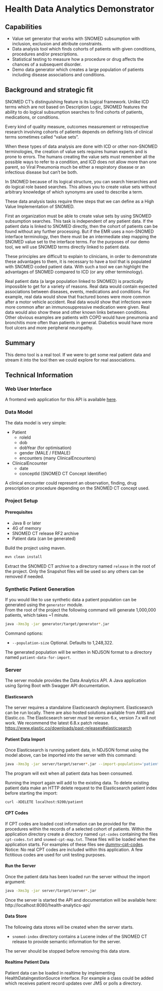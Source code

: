 # Health Data Analytics Demonstrator

## Capabilities
- Value set generator that works with SNOMED subsumption with inclusion, exclusion and attribute constraints.
- Data analysis tool which finds cohorts of patients with given conditions, procedures and/or prescriptions.
- Statistical testing to measure how a procedure or drug affects the chances of a subsequent disorder.
- Demo data generator which creates a large population of patients including disease associations and conditions.


## Background and strategic fit
SNOMED CT’s distinguishing feature is its logical framework.  Unlike ICD terms which are not based on Description Logic, SNOMED features the ability to do logical subsumption searches to find cohorts of patients, medications, or conditions.

Every kind of quality measure, outcomes measurement or retrospective research involving cohorts of patients depends on defining lists of clinical terms sometimes called “value sets”.

When these types of data analysis are done with ICD or other non-SNOMED terminologies, the creation of value sets requires human experts and is prone to errors. The humans creating the value sets must remember all the possible ways to refer to a condition, and ICD does not allow more than one parent, so Viral Pneumonia much be either a respiratory disease or an infectious disease but can’t be both.

In SNOMED because of its logical structure, you can search hierarchies and do logical role based searches. This allows you to create value sets without arbitrary knowledge of which synonyms are used to describe a term.

These data analysis tasks require three steps that we can define as a High Value Implementation of SNOMED.

First an organization must be able to create value sets by using SNOMED subsumption searches.  This task is independent of any patient data.  If the patient data is linked to SNOMED directly, then the cohort of patients can be found without any further processing.  But if the EMR uses a non-SNOMED interface terminology, then there must be an intermediate step mapping the SNOMED value set to the interface terms.  For the purposes of our demo tool, we will use SNOMED terms directly linked to patient data.

These principles are difficult to explain to clinicians, in order to demonstrate these advantages to them,  it is necessary to have a tool that is populated with SNOMED coded patient data.  With such a tool we can highlight the advantages of SNOMED compared to ICD (or any other terminology).

Real patient data (a large population linked to SNOMED) is practically impossible to get for a variety of reasons.  Real data would contain expected associations between diseases, events, medications and conditions. For example, real data would show that fractured bones were more common after a motor vehicle accident.  Real data would show that infections were more common after an immunosuppressive medication were given.  Real data would also show these and other known links between conditions. Other obvious examples are patients with COPD would have pneumonia and bronchitis more often than patients in general.  Diabetics would have more foot ulcers and more peripheral neuropathy.


## Summary
This demo tool is a real tool. If we were to get some real patient data and stream it into the tool then we could explore for real associations.


## Technical Information

### Web User Interface
A frontend web application for this API is available [here](https://github.com/IHTSDO/health-data-analytics-frontend).

### Data Model
The data model is very simple:
- Patient
  - roleId
  - dob
  - dobYear (for optimisation)
  - gender (MALE / FEMALE)
  - encounters (many ClinicalEncounters)
- ClinicalEncounter
  - date
  - conceptId (SNOMED CT Concept Identifier)

A clinical encounter could represent an observation, finding, drug prescription or procedure depending on the SNOMED CT concept used.

### Project Setup
#### Prerequisites
- Java 8 or later
- 4G of memory
- SNOMED CT release RF2 archive
- Patient data (can be generated)

Build the project using maven.
```bash
mvn clean install
```

Extract the SNOMED CT archive to a directory named `release` in the root of the project. Only the Snapshot files will be used so any others can be removed if needed.

### Synthetic Patient Generation
If you would like to use synthetic data a patient population can be generated using the `generator` module.  
From the root of the project the following command will generate 1,000,000 patients, which takes ~1 minute.
```bash
java -Xms3g -jar generator/target/generator*.jar
``` 
Command options:
- `--population-size` Optional. Defaults to 1,248,322.

The generated population will be written in NDJSON format to a directory named `patient-data-for-import`.

### Server
The server module provides the Data Analytics API. A Java application using Spring Boot with Swagger API documentation.

#### Elasticsearch
The server requires a standalone Elasticsearch deployment. Elasticsearch can be run locally. There are also hosted solutions available from AWS and Elastic.co.
The Elasticsearch server _must_ be version 6.x, version 7.x will not work. We recommend the latest 6.8.x patch release.
https://www.elastic.co/downloads/past-releases#elasticsearch

#### Patient Data Import
Once Elasticsearch is running patient data, in NDJSON format using the model above, can be imported into the server with this command: 
```bash
java -Xms3g -jar server/target/server*.jar --import-population='patient-data-for-import'
```
The program will exit when all patient data has been consumed.

Running the import again will add to the existing data. 
To delete existing patient data make an HTTP delete request to the Elasticsearch patient index before starting the import:
```
curl -XDELETE localhost:9200/patient
```

#### CPT Codes
If CPT codes are loaded cost information can be provided for the procedures within the records of a selected cohort of patients.
Within the application directory create a directory named `cpt-codes` containing the files `cpt-codes.txt` and `snomed-cpt-map.txt`.
These files will be loaded when the application starts.
For examples of these files see [dummy-cpt-codes](server/src/test/resources/dummy-cpt-codes).
Notice: No real CPT codes are included within this application. A few fictitious codes are used for unit testing purposes.

#### Run the Server
Once the patient data has been loaded run the server without the import argument:
```bash
java -Xms3g -jar server/target/server*.jar
```
Once the server is started the API and documentation will be available here: http://localhost:8080/health-analytics-api/

#### Data Store
The following data stores will be created when the server starts.
- `snomed-index` directory contains a Lucene index of the SNOMED CT release to provide semantic information for the server.

The server should be stopped before removing this data store.

#### Realtime Patient Data
Patient data can be loaded in realtime by implementing HealthDataIngestionSource interface. For example a class could be added which receives 
patient record updates over JMS or polls a directory.
